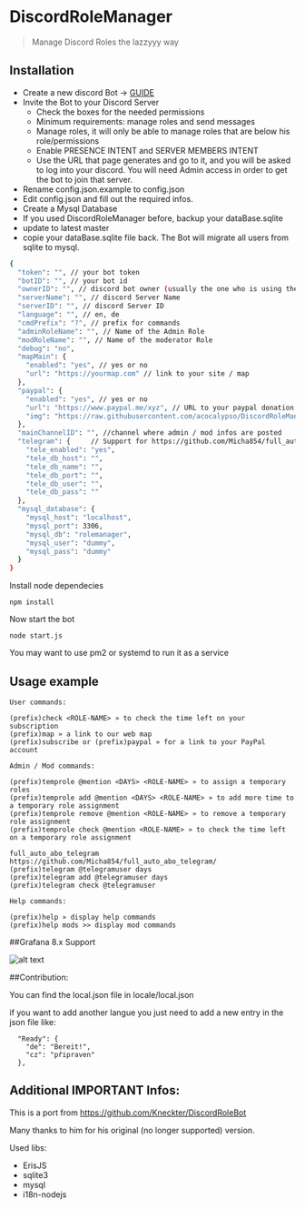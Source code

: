 # DiscordRoleManager
> Manage Discord Roles the lazzyyy way


## Installation

- Create a new discord Bot -> [GUIDE](https://discordpy.readthedocs.io/en/latest/discord.html)
- Invite the Bot to your Discord Server
	- Check the boxes for the needed permissions
	- Minimum requirements: manage roles and send messages
	- Manage roles, it will only be able to manage roles that are below his role/permissions
	- Enable PRESENCE INTENT and SERVER MEMBERS INTENT
	- Use the URL that page generates and go to it, and you will be asked to log into your discord. You will need Admin access in order to get the bot to join that server.
- Rename config.json.example to config.json
- Edit config.json and fill out the required infos.
- Create a Mysql Database
- If you used DiscordRoleManager before, backup your dataBase.sqlite 
- update to latest master 
- copie your dataBase.sqlite file back. The Bot will migrate all users from sqlite to mysql.

```sh
{
  "token": "", // your bot token
  "botID": "", // your bot id
  "ownerID": "", // discord bot owner (usually the one who is using the bot)
  "serverName": "", // discord Server Name
  "serverID": "", // discord Server ID
  "language": "", // en, de
  "cmdPrefix": "?", // prefix for commands
  "adminRoleName": "", // Name of the Admin Role
  "modRoleName": "", // Name of the moderator Role
  "debug": "no",
  "mapMain": {
    "enabled": "yes", // yes or no
    "url": "https://yourmap.com" // link to your site / map
  },
  "paypal": {
    "enabled": "yes", // yes or no
    "url": "https://www.paypal.me/xyz", // URL to your paypal donation site
    "img": "https://raw.githubusercontent.com/acocalypso/DiscordRoleManager/master/paypal_icon.jpg"
  },
  "mainChannelID": "", //channel where admin / mod infos are posted
  "telegram": {		// Support for https://github.com/Micha854/full_auto_abo_telegram/ usermanagement.
    "tele_enabled": "yes",
    "tele_db_host": "",
    "tele_db_name": "",
    "tele_db_port": "",
    "tele_db_user": "",
    "tele_db_pass": ""
  },
  "mysql_database": {
    "mysql_host": "localhost",
    "mysql_port": 3306,
    "mysql_db": "rolemanager",
    "mysql_user": "dummy",
    "mysql_pass": "dummy"
  }
}

```
Install node dependecies

```
npm install
```

Now start the bot

```
node start.js
```

You may want to use pm2 or systemd to run it as a service

## Usage example

```
User commands:

(prefix)check <ROLE-NAME> » to check the time left on your subscription
(prefix)map » a link to our web map
(prefix)subscribe or (prefix)paypal » for a link to your PayPal account

Admin / Mod commands:

(prefix)temprole @mention <DAYS> <ROLE-NAME> » to assign a temporary roles
(prefix)temprole add @mention <DAYS> <ROLE-NAME> » to add more time to a temporary role assignment
(prefix)temprole remove @mention <ROLE-NAME> » to remove a temporary role assignment
(prefix)temprole check @mention <ROLE-NAME> » to check the time left on a temporary role assignment

full_auto_abo_telegram https://github.com/Micha854/full_auto_abo_telegram/
(prefix)telegram @telegramuser days
(prefix)telegram add @telegramuser days
(prefix)telegram check @telegramuser

Help commands:

(prefix)help » display help commands
(prefix)help mods >> display mod commands
```

##Grafana 8.x Support

![alt text](https://raw.githubusercontent.com/acocalypso/DiscordRoleManager/backend/grafana_donators.PNG)

##Contribution:

You can find the local.json file in locale/local.json

if you want to add another langue you just need to add a new entry in the json file like:

```
  "Ready": {
    "de": "Bereit!",
    "cz": "připraven"
  },
```

## Additional IMPORTANT Infos:
This is a port from https://github.com/Kneckter/DiscordRoleBot

Many thanks to him for his original (no longer supported) version.

Used libs:
- ErisJS
- sqlite3
- mysql
- i18n-nodejs